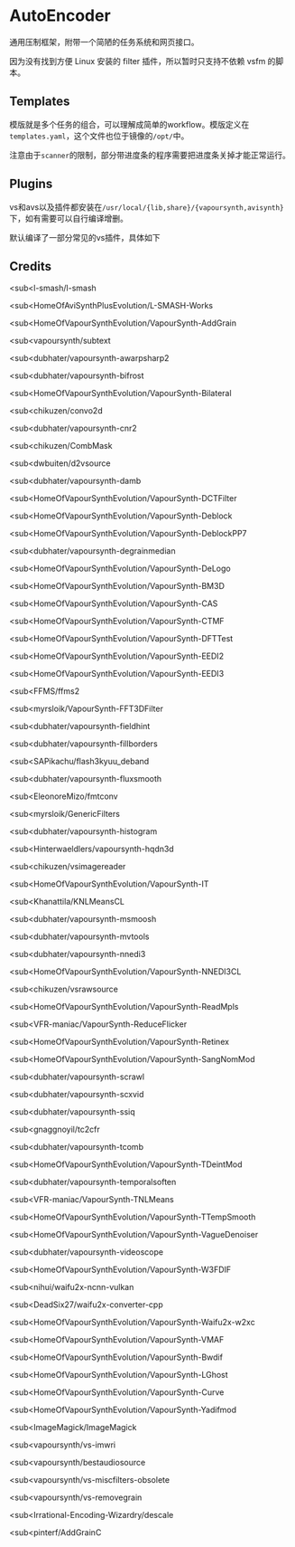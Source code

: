 # AutoEncoder

通用压制框架，附带一个简陋的任务系统和网页接口。

因为没有找到方便 Linux 安装的 filter 插件，所以暂时只支持不依赖 vsfm 的脚本。

## Templates

模版就是多个任务的组合，可以理解成简单的workflow。模版定义在`templates.yaml`，这个文件也位于镜像的`/opt/`中。

注意由于`scanner`的限制，部分带进度条的程序需要把进度条关掉才能正常运行。

## Plugins

vs和avs以及插件都安装在`/usr/local/{lib,share}/{vapoursynth,avisynth}`下，如有需要可以自行编译增删。

默认编译了一部分常见的vs插件，具体如下

## Credits

<sub<l-smash/l-smash</sub>

<sub<HomeOfAviSynthPlusEvolution/L-SMASH-Works</sub>

<sub<HomeOfVapourSynthEvolution/VapourSynth-AddGrain</sub>

<sub<vapoursynth/subtext</sub>

<sub<dubhater/vapoursynth-awarpsharp2</sub>

<sub<dubhater/vapoursynth-bifrost</sub>

<sub<HomeOfVapourSynthEvolution/VapourSynth-Bilateral</sub>

<sub<chikuzen/convo2d</sub>

<sub<dubhater/vapoursynth-cnr2</sub>

<sub<chikuzen/CombMask</sub>

<sub<dwbuiten/d2vsource</sub>

<sub<dubhater/vapoursynth-damb</sub>

<sub<HomeOfVapourSynthEvolution/VapourSynth-DCTFilter</sub>

<sub<HomeOfVapourSynthEvolution/VapourSynth-Deblock 

<sub<HomeOfVapourSynthEvolution/VapourSynth-DeblockPP7</sub>

<sub<dubhater/vapoursynth-degrainmedian</sub>

<sub<HomeOfVapourSynthEvolution/VapourSynth-DeLogo</sub>

<sub<HomeOfVapourSynthEvolution/VapourSynth-BM3D</sub>

<sub<HomeOfVapourSynthEvolution/VapourSynth-CAS</sub>

<sub<HomeOfVapourSynthEvolution/VapourSynth-CTMF</sub>

<sub<HomeOfVapourSynthEvolution/VapourSynth-DFTTest</sub>

<sub<HomeOfVapourSynthEvolution/VapourSynth-EEDI2</sub>

<sub<HomeOfVapourSynthEvolution/VapourSynth-EEDI3</sub>

<sub<FFMS/ffms2</sub>

<sub<myrsloik/VapourSynth-FFT3DFilter</sub>

<sub<dubhater/vapoursynth-fieldhint</sub>

<sub<dubhater/vapoursynth-fillborders</sub>

<sub<SAPikachu/flash3kyuu_deband</sub>

<sub<dubhater/vapoursynth-fluxsmooth</sub>

<sub<EleonoreMizo/fmtconv</sub>

<sub<myrsloik/GenericFilters</sub>

<sub<dubhater/vapoursynth-histogram</sub>

<sub<Hinterwaeldlers/vapoursynth-hqdn3d</sub>

<sub<chikuzen/vsimagereader</sub>

<sub<HomeOfVapourSynthEvolution/VapourSynth-IT</sub>

<sub<Khanattila/KNLMeansCL</sub>

<sub<dubhater/vapoursynth-msmoosh</sub>

<sub<dubhater/vapoursynth-mvtools</sub>

<sub<dubhater/vapoursynth-nnedi3</sub>

<sub<HomeOfVapourSynthEvolution/VapourSynth-NNEDI3CL</sub>

<sub<chikuzen/vsrawsource</sub>

<sub<HomeOfVapourSynthEvolution/VapourSynth-ReadMpls</sub>

<sub<VFR-maniac/VapourSynth-ReduceFlicker</sub>

<sub<HomeOfVapourSynthEvolution/VapourSynth-Retinex</sub>

<sub<HomeOfVapourSynthEvolution/VapourSynth-SangNomMod</sub>

<sub<dubhater/vapoursynth-scrawl</sub>

<sub<dubhater/vapoursynth-scxvid</sub>

<sub<dubhater/vapoursynth-ssiq</sub>

<sub<gnaggnoyil/tc2cfr</sub>

<sub<dubhater/vapoursynth-tcomb</sub>

<sub<HomeOfVapourSynthEvolution/VapourSynth-TDeintMod</sub>

<sub<dubhater/vapoursynth-temporalsoften</sub>

<sub<VFR-maniac/VapourSynth-TNLMeans</sub>

<sub<HomeOfVapourSynthEvolution/VapourSynth-TTempSmooth</sub>

<sub<HomeOfVapourSynthEvolution/VapourSynth-VagueDenoiser</sub>

<sub<dubhater/vapoursynth-videoscope</sub>

<sub<HomeOfVapourSynthEvolution/VapourSynth-W3FDIF</sub>

<sub<nihui/waifu2x-ncnn-vulkan</sub>

<sub<DeadSix27/waifu2x-converter-cpp</sub>

<sub<HomeOfVapourSynthEvolution/VapourSynth-Waifu2x-w2xc</sub>

<sub<HomeOfVapourSynthEvolution/VapourSynth-VMAF</sub>

<sub<HomeOfVapourSynthEvolution/VapourSynth-Bwdif     

<sub<HomeOfVapourSynthEvolution/VapourSynth-LGhost   

<sub<HomeOfVapourSynthEvolution/VapourSynth-Curve    

<sub<HomeOfVapourSynthEvolution/VapourSynth-Yadifmod 

<sub<ImageMagick/ImageMagick</sub>

<sub<vapoursynth/vs-imwri</sub>

<sub<vapoursynth/bestaudiosource</sub>

<sub<vapoursynth/vs-miscfilters-obsolete</sub>

<sub<vapoursynth/vs-removegrain</sub>

<sub<Irrational-Encoding-Wizardry/descale</sub>

<sub<pinterf/AddGrainC</sub>